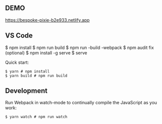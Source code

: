 ## DEMO

https://bespoke-pixie-b2e933.netlify.app

## VS Code

$ npm install 
$ npm run build
$ npm run -build -webpack
$ npm audit fix (optional)
$ npm install -g serve
$ serve

Quick start:

```
$ yarn # npm install
$ yarn build # npm run build
````

## Development

Run Webpack in watch-mode to continually compile the JavaScript as you work:

```
$ yarn watch # npm run watch
```


